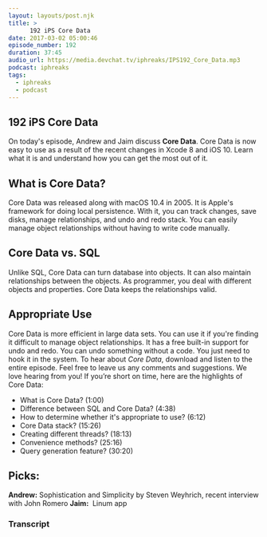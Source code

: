 ```yaml
---
layout: layouts/post.njk
title: >
      192 iPS Core Data
date: 2017-03-02 05:00:46
episode_number: 192
duration: 37:45
audio_url: https://media.devchat.tv/iphreaks/IPS192_Core_Data.mp3
podcast: iphreaks
tags: 
  - iphreaks
  - podcast
---
```


## 192 iPS Core Data
On today's episode, Andrew and Jaim&nbsp;discuss **Core Data**. Core Data is now easy to use as a result of the recent changes in Xcode 8 and iOS 10. Learn what it is and understand how you can get the most out of it.
## What is Core Data?
Core Data was released along with macOS 10.4 in 2005. It is Apple's framework for doing local persistence. With it, you can track changes, save disks, manage relationships, and undo and redo stack. You can easily manage object relationships without having to write code manually.
## Core Data vs. SQL
Unlike SQL, Core Data can turn database into objects. It can also maintain relationships between the objects. As programmer, you deal with different objects and properties. Core Data keeps the relationships valid.
## Appropriate Use
Core Data is more efficient in large data sets. You can use it if you're finding it difficult to manage object relationships. It has a free built-in support for undo and redo. You can undo something without a code. You just need to hook it in the system. To hear about _Core Data_, download and listen to the entire episode.&nbsp;Feel free to leave us any comments and suggestions. We love hearing from you! If you’re short on time, here are the highlights of Core Data:
- What is Core Data? (1:00)
- Difference between SQL and Core Data? (4:38)
- How to determine whether it's appropriate to use? (6:12)
- Core Data stack? (15:26)
- Creating different threads? (18:13)
- Convenience methods? (25:16)
- Query generation feature? (30:20)

## Picks:
**Andrew:** Sophistication and Simplicity&nbsp;by Steven Weyhrich, recent&nbsp;interview with John Romero **Jaim:** &nbsp;Linum app

### Transcript


